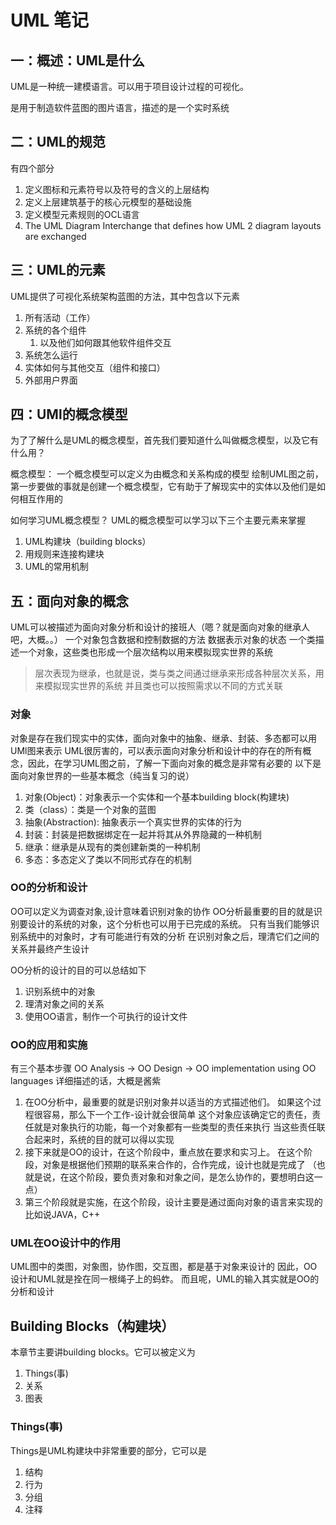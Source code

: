 # UML 笔记

## 一：概述：UML是什么

UML是一种统一建模语言。可以用于项目设计过程的可视化。

是用于制造软件蓝图的图片语言，描述的是一个实时系统

## 二：UML的规范

有四个部分

1. 定义图标和元素符号以及符号的含义的上层结构
2. 定义上层建筑基于的核心元模型的基础设施
3. 定义模型元素规则的OCL语言
4. The UML Diagram Interchange that defines how UML 2 diagram layouts are exchanged

## 三：UML的元素

UML提供了可视化系统架构蓝图的方法，其中包含以下元素

1. 所有活动（工作）
2. 系统的各个组件
   1. 以及他们如何跟其他软件组件交互
3. 系统怎么运行
4. 实体如何与其他交互（组件和接口）
5. 外部用户界面



## 四：UMl的概念模型
为了了解什么是UML的概念模型，首先我们要知道什么叫做概念模型，以及它有什么用？

概念模型： 一个概念模型可以定义为由概念和关系构成的模型
绘制UML图之前，第一步要做的事就是创建一个概念模型，它有助于了解现实中的实体以及他们是如何相互作用的

如何学习UML概念模型？
UML的概念模型可以学习以下三个主要元素来掌握
1. UML构建块（building blocks）
2. 用规则来连接构建块
3. UML的常用机制

## 五：面向对象的概念
UML可以被描述为面向对象分析和设计的接班人（嗯？就是面向对象的继承人吧，大概。。）
一个对象包含数据和控制数据的方法
数据表示对象的状态
一个类描述一个对象，这些类也形成一个层次结构以用来模拟现实世界的系统
>层次表现为继承，也就是说，类与类之间通过继承来形成各种层次关系，用来模拟现实世界的系统
> 并且类也可以按照需求以不同的方式关联

### 对象
对象是存在我们现实中的实体，面向对象中的抽象、继承、封装、多态都可以用UMl图来表示
UML很厉害的，可以表示面向对象分析和设计中的存在的所有概念，因此，在学习UML图之前，了解一下面向对象的概念是非常有必要的
以下是面向对象世界的一些基本概念（纯当复习的说）
1. 对象(Object)：对象表示一个实体和一个基本building block(构建块)
2. 类（class）：类是一个对象的蓝图
3. 抽象(Abstraction): 抽象表示一个真实世界的实体的行为
4. 封装：封装是把数据绑定在一起并将其从外界隐藏的一种机制
5. 继承：继承是从现有的类创建新类的一种机制
6. 多态：多态定义了类以不同形式存在的机制

### OO的分析和设计
OO可以定义为调查对象,设计意味着识别对象的协作
OO分析最重要的目的就是识别要设计的系统的对象，这个分析也可以用于已完成的系统。
只有当我们能够识别系统中的对象时，才有可能进行有效的分析
在识别对象之后，理清它们之间的关系并最终产生设计

OO分析的设计的目的可以总结如下
1. 识别系统中的对象
2. 理清对象之间的关系
3. 使用OO语言，制作一个可执行的设计文件

### OO的应用和实施
有三个基本步骤
OO Analysis → OO Design → OO implementation using OO languages
详细描述的话，大概是酱紫
1. 在OO分析中，最重要的就是识别对象并以适当的方式描述他们。
   如果这个过程很容易，那么下一个工作-设计就会很简单
   这个对象应该确定它的责任，责任就是对象执行的功能，每一个对象都有一些类型的责任来执行
   当这些责任联合起来时，系统的目的就可以得以实现
2. 接下来就是OO的设计，在这个阶段中，重点放在要求和实习上。
	在这个阶段，对象是根据他们预期的联系来合作的，合作完成，设计也就是完成了
	（也就是说，在这个阶段，要负责对象和对象之间，是怎么协作的，要想明白这一点）
3. 第三个阶段就是实施，在这个阶段，设计主要是通过面向对象的语言来实现的
   比如说JAVA，C++
   
### UML在OO设计中的作用
UML图中的类图，对象图，协作图，交互图，都是基于对象来设计的
因此，OO设计和UML就是拴在同一根绳子上的蚂蚱。
而且呢，UML的输入其实就是OO的分析和设计

## Building Blocks（构建块）
本章节主要讲building blocks。它可以被定义为
1. Things(事)
2. 关系
3. 图表

### Things(事)
Things是UML构建块中非常重要的部分，它可以是
1. 结构
2. 行为
3. 分组
4. 注释

### 